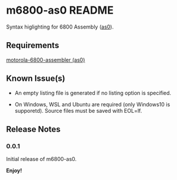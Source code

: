 # m6800-as0 README

Syntax higlighting for 6800 Assembly ([as0](https://github.com/JimInCA/motorola-6800-assembler)).

## Requirements

[motorola-6800-assembler (as0)](https://github.com/JimInCA/motorola-6800-assembler)

## Known Issue(s)

* An empty listing file is generated if no listing option is specified.

* On Windows, WSL and Ubuntu are required (only Windows10 is supporetd). Source files must be saved with EOL=lf.

## Release Notes

### 0.0.1

Initial release of m6800-as0.

**Enjoy!**
